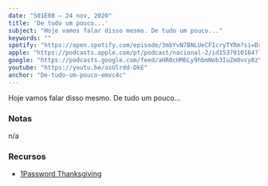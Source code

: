 ```yaml
---
date: "S01E08 — 24 nov, 2020"
title: 'De tudo um pouco...'
subject: "Hoje vamos falar disso mesmo. De tudo um pouco..."
keywords: ""
spotify: "https://open.spotify.com/episode/3mbYvN7BNLUeCFIcryTYRm?si=DroBuAfeQHmGuWt133eTcA"
apple: "https://podcasts.apple.com/pt/podcast/nacional-2/id1537010164?l=en&i=1000500194791"
google: "https://podcasts.google.com/feed/aHR0cHM6Ly9hbmNob3IuZm0vcy8zYzVjOWFjYy9wb2RjYXN0L3Jzcw/episode/OTI5YWNjNjAtMjU3NS00MWI4LTg0YWItNWRhZjlmOTRlZDE3?sa=X&ved=0CAUQkfYCahcKEwig1qPAvq3tAhUAAAAAHQAAAAAQAQ"
youtube: "https://youtu.be/asUlrdd-DkE"
anchor: "De-tudo-um-pouco-emvc4c"
---
```


Hoje vamos falar disso mesmo. De tudo um pouco...

### Notas

n/a

### Recursos

* [1Password Thanksgiving](https://www.youtube.com/redirect?q=https%3A%2F%2Fstart.1password.com%2Fsign-up%2Ffamily%3Fc%3DTHANKS2020%26utm_medium%3Demail%26utm_source%3Dnewsletter%26utm_campaign%3DTG2020&redir_token=QUFFLUhqbTJ4MUt6Z1Y1RVUycWxyeDIwaVR0MkYxUTJPUXxBQ3Jtc0ttVnp3TllDUVd0a1FtVjQtdU9WYTdpN3RZbkhBMEtBaW9NRm5TMlRJWFBfRUluNkE1OFEybHp1dU1mRGFZNHRaWDB6VmU2b3gyOWRwbG93T2I4X1R2amlnVDduUDF1b0hlT29VWGJKNVlOa0ZjWWVXMA%3D%3D&event=video_description&v=asUlrdd-DkE)